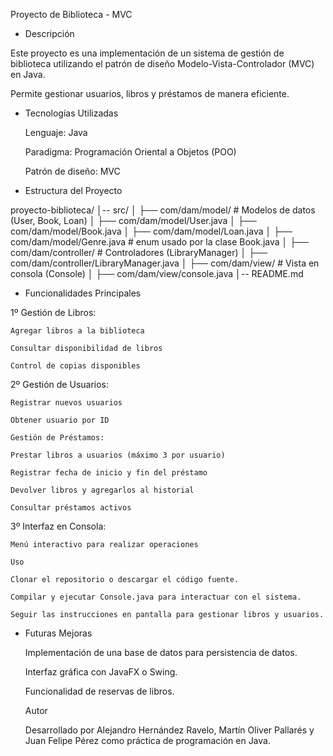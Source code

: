 Proyecto de Biblioteca - MVC

 - Descripción

Este proyecto es una implementación de un sistema de gestión de biblioteca utilizando 
el patrón de diseño Modelo-Vista-Controlador (MVC) en Java. 

Permite gestionar usuarios, libros y préstamos de manera eficiente.

 - Tecnologías Utilizadas

    Lenguaje: Java
    
    Paradigma: Programación Oriental a Objetos (POO)
    
    Patrón de diseño: MVC

 - Estructura del Proyecto

proyecto-biblioteca/
│-- src/
│   ├── com/dam/model/                               # Modelos de datos (User, Book, Loan)
│       ├── com/dam/model/User.java
│       ├── com/dam/model/Book.java
│       ├── com/dam/model/Loan.java
│       ├── com/dam/model/Genre.java                 # enum usado por la clase Book.java
│   ├── com/dam/controller/                          # Controladores (LibraryManager)
│       ├── com/dam/controller/LibraryManager.java
│   ├── com/dam/view/                                # Vista en consola (Console)
│       ├── com/dam/view/console.java
│-- README.md

 - Funcionalidades Principales

1º Gestión de Libros:

    Agregar libros a la biblioteca

    Consultar disponibilidad de libros

    Control de copias disponibles

2º Gestión de Usuarios:

    Registrar nuevos usuarios

    Obtener usuario por ID

    Gestión de Préstamos:

    Prestar libros a usuarios (máximo 3 por usuario)

    Registrar fecha de inicio y fin del préstamo

    Devolver libros y agregarlos al historial

    Consultar préstamos activos

3º Interfaz en Consola:

    Menú interactivo para realizar operaciones

    Uso

    Clonar el repositorio o descargar el código fuente.

    Compilar y ejecutar Console.java para interactuar con el sistema.

    Seguir las instrucciones en pantalla para gestionar libros y usuarios.

- Futuras Mejoras

    Implementación de una base de datos para persistencia de datos.

    Interfaz gráfica con JavaFX o Swing.

    Funcionalidad de reservas de libros.

    Autor

    Desarrollado por Alejandro Hernández Ravelo, Martín Oliver Pallarés y Juan Felipe Pérez 
    como práctica de programación en Java.
